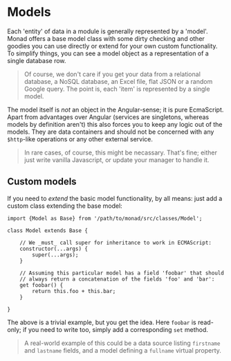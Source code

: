 # Models
Each 'entity' of data in a module is generally represented by a 'model'. Monad
offers a base model class with some dirty checking and other goodies you can use
directly or extend for your own custom functionality. To simplify things, you
can see a model object as a representation of a single database row.

> Of course, we don't care if you get your data from a relational database,
> a NoSQL database, an Excel file, flat JSON or a random Google query. The
> point is, each 'item' is represented by a single model.

The model itself is _not_ an object in the Angular-sense; it is pure EcmaScript.
Apart from advantages over Angular (services are singletons, whereas models by
definition aren't) this also forces you to keep any logic out of the models.
They are data containers and should not be concerned with any `$http`-like
operations or any other external service.

> In rare cases, of course, this might be necassary. That's fine; either just
> write vanilla Javascript, or update your manager to handle it.

## Custom models
If you need to _extend_ the basic model functionality, by all means: just add a
custom class extending the base model:

    import {Model as Base} from '/path/to/monad/src/classes/Model';

    class Model extends Base {

        // We _must_ call super for inheritance to work in ECMAScript:
        constructor(...args) {
            super(...args);
        }

        // Assuming this particular model has a field 'foobar' that should
        // always return a concatenation of the fields 'foo' and 'bar':
        get foobar() {
            return this.foo + this.bar;
        }

    }

The above is a trivial example, but you get the idea. Here `foobar` is
read-only; if you need to write too, simply add a corresponding `set` method.

> A real-world example of this could be a data source listing `firstname` and
> `lastname` fields, and a model defining a `fullname` virtual property.

